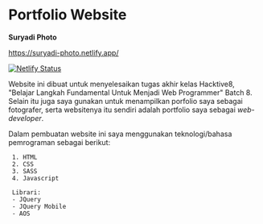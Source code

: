 # Portfolio Website 

**Suryadi Photo**

https://suryadi-photo.netlify.app/

[![Netlify Status](https://api.netlify.com/api/v1/badges/7fc96938-21b9-4974-abc0-76f7e4fc6374/deploy-status)](https://app.netlify.com/sites/suryadi-photo/deploys)

Website ini dibuat untuk menyelesaikan tugas akhir kelas Hacktive8, "Belajar Langkah Fundamental Untuk Menjadi Web Programmer" Batch 8. Selain itu juga saya gunakan untuk menampilkan porfolio saya sebagai fotografer, serta websitenya itu sendiri adalah portfolio saya sebagai *web-developer*.

Dalam pembuatan website ini saya menggunakan teknologi/bahasa pemrograman sebagai berikut:

     1. HTML
     2. CSS
     3. SASS
     4. Javascript
     
     Librari:
     - JQuery
     - JQuery Mobile
     - AOS
